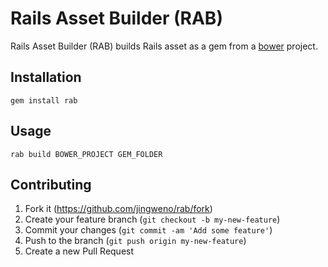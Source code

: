 # Rails Asset Builder (RAB)

Rails Asset Builder (RAB) builds Rails asset as a gem from a [bower](http://bower.io/) project.

## Installation

```
gem install rab
```

## Usage

```
rab build BOWER_PROJECT GEM_FOLDER
```


## Contributing

1. Fork it (https://github.com/jingweno/rab/fork)
2. Create your feature branch (`git checkout -b my-new-feature`)
3. Commit your changes (`git commit -am 'Add some feature'`)
4. Push to the branch (`git push origin my-new-feature`)
5. Create a new Pull Request

